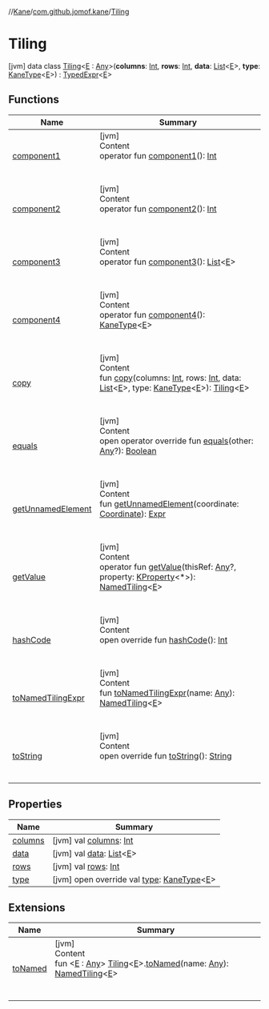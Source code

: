 //[Kane](../../index.md)/[com.github.jomof.kane](../index.md)/[Tiling](index.md)



# Tiling  
 [jvm] data class [Tiling](index.md)<[E](index.md) : [Any](https://kotlinlang.org/api/latest/jvm/stdlib/kotlin/-any/index.html)>(**columns**: [Int](https://kotlinlang.org/api/latest/jvm/stdlib/kotlin/-int/index.html), **rows**: [Int](https://kotlinlang.org/api/latest/jvm/stdlib/kotlin/-int/index.html), **data**: [List](https://kotlinlang.org/api/latest/jvm/stdlib/kotlin.collections/-list/index.html)<[E](index.md)>, **type**: [KaneType](../../com.github.jomof.kane.types/-kane-type/index.md)<[E](index.md)>) : [TypedExpr](../-typed-expr/index.md)<[E](index.md)>    


## Functions  
  
|  Name|  Summary| 
|---|---|
| [component1](component1.md)| [jvm]  <br>Content  <br>operator fun [component1](component1.md)(): [Int](https://kotlinlang.org/api/latest/jvm/stdlib/kotlin/-int/index.html)  <br><br><br>
| [component2](component2.md)| [jvm]  <br>Content  <br>operator fun [component2](component2.md)(): [Int](https://kotlinlang.org/api/latest/jvm/stdlib/kotlin/-int/index.html)  <br><br><br>
| [component3](component3.md)| [jvm]  <br>Content  <br>operator fun [component3](component3.md)(): [List](https://kotlinlang.org/api/latest/jvm/stdlib/kotlin.collections/-list/index.html)<[E](index.md)>  <br><br><br>
| [component4](component4.md)| [jvm]  <br>Content  <br>operator fun [component4](component4.md)(): [KaneType](../../com.github.jomof.kane.types/-kane-type/index.md)<[E](index.md)>  <br><br><br>
| [copy](copy.md)| [jvm]  <br>Content  <br>fun [copy](copy.md)(columns: [Int](https://kotlinlang.org/api/latest/jvm/stdlib/kotlin/-int/index.html), rows: [Int](https://kotlinlang.org/api/latest/jvm/stdlib/kotlin/-int/index.html), data: [List](https://kotlinlang.org/api/latest/jvm/stdlib/kotlin.collections/-list/index.html)<[E](index.md)>, type: [KaneType](../../com.github.jomof.kane.types/-kane-type/index.md)<[E](index.md)>): [Tiling](index.md)<[E](index.md)>  <br><br><br>
| [equals](https://kotlinlang.org/api/latest/jvm/stdlib/kotlin/-any/equals.html)| [jvm]  <br>Content  <br>open operator override fun [equals](https://kotlinlang.org/api/latest/jvm/stdlib/kotlin/-any/equals.html)(other: [Any](https://kotlinlang.org/api/latest/jvm/stdlib/kotlin/-any/index.html)?): [Boolean](https://kotlinlang.org/api/latest/jvm/stdlib/kotlin/-boolean/index.html)  <br><br><br>
| [getUnnamedElement](get-unnamed-element.md)| [jvm]  <br>Content  <br>fun [getUnnamedElement](get-unnamed-element.md)(coordinate: [Coordinate](../-coordinate/index.md)): [Expr](../-expr/index.md)  <br><br><br>
| [getValue](get-value.md)| [jvm]  <br>Content  <br>operator fun [getValue](get-value.md)(thisRef: [Any](https://kotlinlang.org/api/latest/jvm/stdlib/kotlin/-any/index.html)?, property: [KProperty](https://kotlinlang.org/api/latest/jvm/stdlib/kotlin.reflect/-k-property/index.html)<*>): [NamedTiling](../-named-tiling/index.md)<[E](index.md)>  <br><br><br>
| [hashCode](https://kotlinlang.org/api/latest/jvm/stdlib/kotlin/-any/hash-code.html)| [jvm]  <br>Content  <br>open override fun [hashCode](https://kotlinlang.org/api/latest/jvm/stdlib/kotlin/-any/hash-code.html)(): [Int](https://kotlinlang.org/api/latest/jvm/stdlib/kotlin/-int/index.html)  <br><br><br>
| [toNamedTilingExpr](to-named-tiling-expr.md)| [jvm]  <br>Content  <br>fun [toNamedTilingExpr](to-named-tiling-expr.md)(name: [Any](https://kotlinlang.org/api/latest/jvm/stdlib/kotlin/-any/index.html)): [NamedTiling](../-named-tiling/index.md)<[E](index.md)>  <br><br><br>
| [toString](https://kotlinlang.org/api/latest/jvm/stdlib/kotlin/-any/to-string.html)| [jvm]  <br>Content  <br>open override fun [toString](https://kotlinlang.org/api/latest/jvm/stdlib/kotlin/-any/to-string.html)(): [String](https://kotlinlang.org/api/latest/jvm/stdlib/kotlin/-string/index.html)  <br><br><br>


## Properties  
  
|  Name|  Summary| 
|---|---|
| [columns](index.md#com.github.jomof.kane/Tiling/columns/#/PointingToDeclaration/)|  [jvm] val [columns](index.md#com.github.jomof.kane/Tiling/columns/#/PointingToDeclaration/): [Int](https://kotlinlang.org/api/latest/jvm/stdlib/kotlin/-int/index.html)   <br>
| [data](index.md#com.github.jomof.kane/Tiling/data/#/PointingToDeclaration/)|  [jvm] val [data](index.md#com.github.jomof.kane/Tiling/data/#/PointingToDeclaration/): [List](https://kotlinlang.org/api/latest/jvm/stdlib/kotlin.collections/-list/index.html)<[E](index.md)>   <br>
| [rows](index.md#com.github.jomof.kane/Tiling/rows/#/PointingToDeclaration/)|  [jvm] val [rows](index.md#com.github.jomof.kane/Tiling/rows/#/PointingToDeclaration/): [Int](https://kotlinlang.org/api/latest/jvm/stdlib/kotlin/-int/index.html)   <br>
| [type](index.md#com.github.jomof.kane/Tiling/type/#/PointingToDeclaration/)|  [jvm] open override val [type](index.md#com.github.jomof.kane/Tiling/type/#/PointingToDeclaration/): [KaneType](../../com.github.jomof.kane.types/-kane-type/index.md)<[E](index.md)>   <br>


## Extensions  
  
|  Name|  Summary| 
|---|---|
| [toNamed](../to-named.md)| [jvm]  <br>Content  <br>fun <[E](../to-named.md) : [Any](https://kotlinlang.org/api/latest/jvm/stdlib/kotlin/-any/index.html)> [Tiling](index.md)<[E](../to-named.md)>.[toNamed](../to-named.md)(name: [Any](https://kotlinlang.org/api/latest/jvm/stdlib/kotlin/-any/index.html)): [NamedTiling](../-named-tiling/index.md)<[E](../to-named.md)>  <br><br><br>

